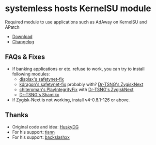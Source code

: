 # systemless hosts KernelSU module
Required module to use applications such as AdAway on KernelSU and APatch
- [Download](https://github.com/symbuzzer/systemless-hosts-KernelSU-module/releases/latest/download/systemless-hosts-KernelSU-module.zip)
- [Changelog](https://github.com/symbuzzer/systemless-hosts-KernelSU-module/blob/main/CHANGELOG.md)

## FAQs & Fixes
- If banking applications or etc. refuse to work, you can try to install following modules:
  - [displax's safetynet-fix](https://github.com/Displax/safetynet-fix/releases)
  - [kdragon's safetynet-fix](https://github.com/kdrag0n/safetynet-fix/releases) probably with? [Dr-TSNG's ZygiskNext](https://github.com/Dr-TSNG/ZygiskNext/releases)
  - [chiteroman's PlayIntegrityFix](https://github.com/chiteroman/PlayIntegrityFix/releases) with [Dr-TSNG's ZygiskNext](https://github.com/Dr-TSNG/ZygiskNext/releases)
  - [Dr-TSNG's Shamiko](https://github.com/LSPosed/LSPosed.github.io/releases)
- If Zygisk-Next is not working, install v4-0.8.1-126 or above.

## Thanks
- Original code and idea: [HuskyDG](https://github.com/HuskyDG)
- For his support: [tiann](https://github.com/tiann)
- For his support: [backslashxx](https://github.com/backslashxx)
